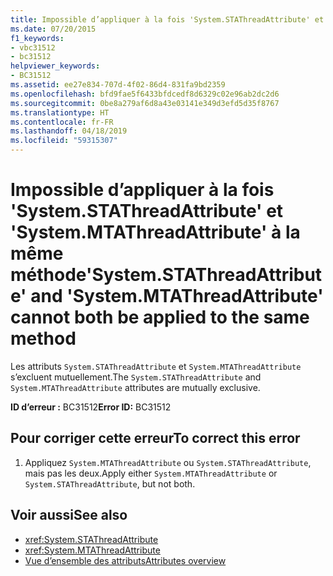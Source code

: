 ```yaml
---
title: Impossible d’appliquer à la fois 'System.STAThreadAttribute' et 'System.MTAThreadAttribute' à la même méthode
ms.date: 07/20/2015
f1_keywords:
- vbc31512
- bc31512
helpviewer_keywords:
- BC31512
ms.assetid: ee27e834-707d-4f02-86d4-831fa9bd2359
ms.openlocfilehash: bfd9fae5f6433bfdcedf8d6329c02e96ab2dc2d6
ms.sourcegitcommit: 0be8a279af6d8a43e03141e349d3efd5d35f8767
ms.translationtype: HT
ms.contentlocale: fr-FR
ms.lasthandoff: 04/18/2019
ms.locfileid: "59315307"
---
```

# <a name="systemstathreadattribute-and-systemmtathreadattribute-cannot-both-be-applied-to-the-same-method"></a><span data-ttu-id="4efeb-102">Impossible d’appliquer à la fois 'System.STAThreadAttribute' et 'System.MTAThreadAttribute' à la même méthode</span><span class="sxs-lookup"><span data-stu-id="4efeb-102">'System.STAThreadAttribute' and 'System.MTAThreadAttribute' cannot both be applied to the same method</span></span>
<span data-ttu-id="4efeb-103">Les attributs `System.STAThreadAttribute` et `System.MTAThreadAttribute` s’excluent mutuellement.</span><span class="sxs-lookup"><span data-stu-id="4efeb-103">The `System.STAThreadAttribute` and `System.MTAThreadAttribute` attributes are mutually exclusive.</span></span>  
  
 <span data-ttu-id="4efeb-104">**ID d’erreur :** BC31512</span><span class="sxs-lookup"><span data-stu-id="4efeb-104">**Error ID:** BC31512</span></span>  
  
## <a name="to-correct-this-error"></a><span data-ttu-id="4efeb-105">Pour corriger cette erreur</span><span class="sxs-lookup"><span data-stu-id="4efeb-105">To correct this error</span></span>  
  
1. <span data-ttu-id="4efeb-106">Appliquez `System.MTAThreadAttribute` ou `System.STAThreadAttribute`, mais pas les deux.</span><span class="sxs-lookup"><span data-stu-id="4efeb-106">Apply either `System.MTAThreadAttribute` or `System.STAThreadAttribute`, but not both.</span></span>  
  
## <a name="see-also"></a><span data-ttu-id="4efeb-107">Voir aussi</span><span class="sxs-lookup"><span data-stu-id="4efeb-107">See also</span></span>

- <xref:System.STAThreadAttribute>
- <xref:System.MTAThreadAttribute>
- [<span data-ttu-id="4efeb-108">Vue d’ensemble des attributs</span><span class="sxs-lookup"><span data-stu-id="4efeb-108">Attributes overview</span></span>](~/docs/visual-basic/programming-guide/concepts/attributes/index.md)
